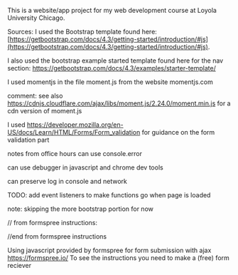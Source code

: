 This is a website/app project for my web development course at Loyola University Chicago.

Sources:
I used the Bootstrap template found here: [https://getbootstrap.com/docs/4.3/getting-started/introduction/#js](https://getbootstrap.com/docs/4.3/getting-started/introduction/#js).

I also used the bootstrap example started template found here for the nav section: https://getbootstrap.com/docs/4.3/examples/starter-template/ 

I used momentjs in the file moment.js from the website momentjs.com

comment: see also https://cdnjs.cloudflare.com/ajax/libs/moment.js/2.24.0/moment.min.js for a cdn version of moment.js


I used  https://developer.mozilla.org/en-US/docs/Learn/HTML/Forms/Form_validation for guidance on the form validation part



notes from office hours
can use console.error

can use debugger in javascript and chrome dev tools

can preserve log in console and network

TODO: add event listeners to make functions go when page is loaded

note: skipping the more bootstrap portion for now

// from formspree instructions:
<p id="my-form-status"></p>
//end from formspree instructions

Using javascript provided by formspree for form submission with ajax
https://formspree.io/
To see the instructions you need to make a (free) form reciever
